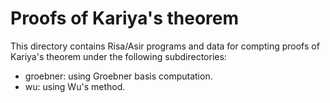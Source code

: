 # Proofs of Kariya's theorem

This directory contains Risa/Asir programs and data for compting proofs of Kariya's theorem under the following subdirectories:

- groebner: using Groebner basis computation.
- wu: using Wu's method.

